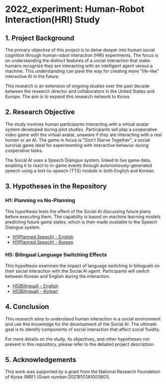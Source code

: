 # 2022_experiment: Human-Robot Interaction(HRI) Study

## 1. Project Background

The primary objective of this project is to delve deeper into human social cognition through human-robot interaction (HRI) experiments. The focus is on understanding the distinct features of a social interaction that make humans recognize they are interacting with an intelligent agent versus a machine. This understanding can pave the way for creating more "life-like" interactive AI in the future.

This research is an extension of ongoing studies over the past decade between the research director and collaborators in the United States and Europe. The aim is to expand this research network to Korea.

## 2. Research Objective

The study involves human participants interacting with a virtual avatar system developed during pilot studies. Participants will play a cooperative video game with the virtual avatar, unaware if they are interacting with a real human or an AI. The game in focus is "Don't Starve Together", a social survival game ideal for experimenting with interactive behavior during cooperative tasks.

The Social AI uses a Speech Dialogue system, linked to live game data, enabling it to react to in-game events through autonomously-generated speech using a text-to-speech (TTS) module in both English and Korean.

## 3. Hypotheses in the Repository

### H1: Planning vs No-Planning

This hypothesis tests the effect of the Social AI discussing future plans before executing them. The capability is based on machine learning models predicting future game states, which is then made available to the Speech Dialogue system.

- [H1(Planned Speech) - English](./setting/H1(Planned%20Speech)/ENG)
- [H1(Planned Speech) - Korean](./setting/H1(Planned%20Speech)/KOR)

### H5: Bilingual Language Switching Effects

This hypothesis examines the impact of language switching in bilinguals on their social interaction with the Social AI agent. Participants will switch between Korean and English during the interaction.

- [H5(Bilingual) - English](./setting/H5(Bilingual)/ENG)
- [H5(Bilingual) - Korean](./setting/H5(Bilingual)/KOR)

## 4. Conclusion

This research aims to understand human interaction in a social environment and use this knowledge for the development of the Social AI. The ultimate goal is to identify components of social interaction that affect social fluidity.

For more details on the study, its objectives, and other hypotheses not present in this repository, please refer to the detailed project description.

## 5. Acknowledgements
This work was supported by a grant from the National Research Foundation of Korea (NRF) (Grant number:2021R1G1A1003801).
